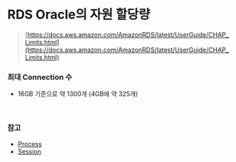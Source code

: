 RDS Oracle의 자원 할당량
===

>[https://docs.aws.amazon.com/AmazonRDS/latest/UserGuide/CHAP_Limits.html](https://docs.aws.amazon.com/AmazonRDS/latest/UserGuide/CHAP_Limits.html)

### 최대 Connection 수
* 16GB 기준으로 약 1300개 (4GB에 약 325개)

<br>

### 참고
* [Process](../../../../Oracle/Process/README.md)
* [Session](../../../../Oracle/Session/README.md)

<br>
